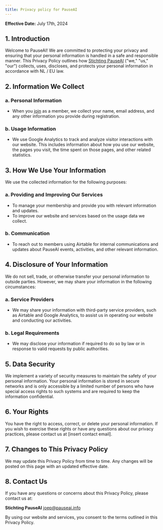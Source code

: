 ```yaml
---
title: Privacy policy for PauseAI
---
```


**Effective Date:** July 17th, 2024

## 1. Introduction

Welcome to PauseAI!
We are committed to protecting your privacy and ensuring that your personal information is handled in a safe and responsible manner.
This Privacy Policy outlines how [Stichting PauseAI](/legal) ("we," "us," "our") collects, uses, discloses, and protects your personal information in accordance with NL / EU law.

## 2. Information We Collect

### a. Personal Information

- When you [join](/join) as a member, we collect your name, email address, and any other information you provide during registration.

### b. Usage Information

- We use Google Analytics to track and analyze visitor interactions with our website. This includes information about how you use our website, the pages you visit, the time spent on those pages, and other related statistics.

## 3. How We Use Your Information

We use the collected information for the following purposes:

### a. Providing and Improving Our Services

- To manage your membership and provide you with relevant information and updates.
- To improve our website and services based on the usage data we collect.

### b. Communication

- To reach out to members using Airtable for internal communications and updates about PauseAI events, activities, and other relevant information.

## 4. Disclosure of Your Information

We do not sell, trade, or otherwise transfer your personal information to outside parties. However, we may share your information in the following circumstances:

### a. Service Providers

- We may share your information with third-party service providers, such as Airtable and Google Analytics, to assist us in operating our website and conducting our activities.

### b. Legal Requirements

- We may disclose your information if required to do so by law or in response to valid requests by public authorities.

## 5. Data Security

We implement a variety of security measures to maintain the safety of your personal information. Your personal information is stored in secure networks and is only accessible by a limited number of persons who have special access rights to such systems and are required to keep the information confidential.

## 6. Your Rights

You have the right to access, correct, or delete your personal information. If you wish to exercise these rights or have any questions about our privacy practices, please contact us at [insert contact email].

## 7. Changes to This Privacy Policy

We may update this Privacy Policy from time to time. Any changes will be posted on this page with an updated effective date.

## 8. Contact Us

If you have any questions or concerns about this Privacy Policy, please contact us at:

**Stichting PauseAI**
[joep@pauseai.info](mailto:joep@pauseai.info)

By using our website and services, you consent to the terms outlined in this Privacy Policy.

